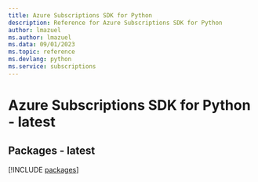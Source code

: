 ```yaml
---
title: Azure Subscriptions SDK for Python
description: Reference for Azure Subscriptions SDK for Python
author: lmazuel
ms.author: lmazuel
ms.data: 09/01/2023
ms.topic: reference
ms.devlang: python
ms.service: subscriptions
---
```

# Azure Subscriptions SDK for Python - latest
## Packages - latest
[!INCLUDE [packages](subscriptions-index.md)]